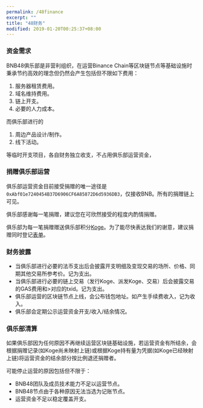 ```yaml
---
permalink: /48finance
excerpt: ""
title: "48财务"
modified: 2019-01-20T00:25:37+08:00
---
```

### 资金需求
BNB48俱乐部是非营利组织，在运营Binance Chain等区块链节点等基础设施时秉承节约高效的理念但仍然会产生包括但不限如下费用：
1. 服务器租赁费用。
1. 域名维持费用。
1. 链上开支。
1. 必要的人力成本。

而俱乐部进行的
1. 周边产品设计/制作。
1. 线下活动。

等临时开支项目，各自财务独立收支，不占用俱乐部运营资金，

### 捐赠俱乐部运营

俱乐部运营资金目前接受捐赠的唯一途径是`0xAbf01e7240454B37D6906CF6A85872D6d5936DB3`，仅接收BNB。所有的捐赠链上可见。

俱乐部感谢每一笔捐赠，建议您在可欣然接受的程度内酌情捐赠。 

俱乐部为每一笔捐赠赠送俱乐部积分[Koge](./koge48)。为了能尽快表达我们的谢意，建议捐赠同时登记[表单](http://bnb48club.mikecrm.com/c3iNLGn)。



### 财务披露
- 当俱乐部进行必要的法币支出后会披露开支明细及变现交易的场所、价格、同期其他交易所参考价。记为支出。
- 当俱乐部进行必要的链上交易（发行Koge、派发Koge、交易）后会披露交易的GAS费用和>对应的txid。记为支出。
- 俱乐部运营的区块链节点上线，会公布钱包地址。如产生手续费收入，记为收入。
- 俱乐部会定期公示运营资金开支/收入/结余情况。

### 俱乐部清算

如果俱乐部因为任何原因不再继续运营区块链基础设施，若运营资金有所结余，会根据捐赠记录(如Koge尚未映射上链)或根据Koge持有量为凭据(如Koge已经映射上链)将运营资金的结余部分按比例退还捐赠者。

可能停止运营的原因包括但不限于：
- BNB48团队及成员技术能力不足以运营节点。
- BNB48节点由于各种原因无法当选为记账节点。
- 运营资金不足以稳定覆盖开支。
